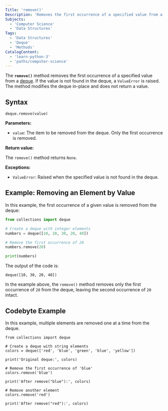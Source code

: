```yaml
---
Title: 'remove()'
Description: 'Removes the first occurrence of a specified value from a deque.'
Subjects:
  - 'Computer Science'
  - 'Data Structures'
Tags:
  - 'Data Structures'
  - 'Deque'
  - 'Methods'
CatalogContent:
  - 'learn-python-3'
  - 'paths/computer-science'
---
```


The **`remove()`** method removes the first occurrence of a specified value from a [deque](https://www.codecademy.com/resources/docs/python/collections-module/deque). If the value is not found in the deque, a `ValueError` is raised. The method modifies the deque in-place and does not return a value.

## Syntax

```pseudo
deque.remove(value)
```

**Parameters:**

- `value`: The item to be removed from the deque. Only the first occurrence is removed.

**Return value:**

The `remove()` method returns `None`.

**Exceptions:**

- `ValueError`: Raised when the specified value is not found in the deque.

## Example: Removing an Element by Value

In this example, the first occurrence of a given value is removed from the deque:

```py
from collections import deque

# Create a deque with integer elements
numbers = deque([10, 20, 30, 20, 40])

# Remove the first occurrence of 20
numbers.remove(20)

print(numbers)
```

The output of the code is:

```shell
deque([10, 30, 20, 40])
```

In the example above, the `remove()` method removes only the first occurrence of `20` from the deque, leaving the second occurrence of `20` intact.

## Codebyte Example

In this example, multiple elements are removed one at a time from the deque.

```codebyte/python
from collections import deque

# Create a deque with string elements
colors = deque(['red', 'blue', 'green', 'blue', 'yellow'])

print('Original deque:', colors)

# Remove the first occurrence of 'blue'
colors.remove('blue')

print('After remove("blue"):', colors)

# Remove another element
colors.remove('red')

print('After remove("red"):', colors)
```
